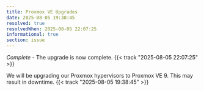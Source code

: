 ```yaml
---
title: Proxmox VE Upgrades
date: 2025-08-05 19:38:45
resolved: true
resolvedWhen: 2025-08-05 22:07:25
informational: true
section: issue
---
```


*Complete* - The upgrade is now complete. {{< track "2025-08-05 22:07:25" >}}

We will be upgrading our Proxmox hypervisors to Proxmox VE 9. This may result in downtime. {{< track "2025-08-05 19:38:45" >}}
